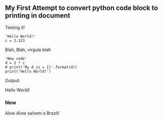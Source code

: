 My First Attempt to convert python code block to printing in document
---------------------------------------------------------------------

Testing it!

``` {.python show_input="True" other="js"}
'Hello World!'
c = 2.123
```

Blah, Blah, virgula blah

``` {.python show_input="True"}
'New code'
d = 2 * c
# print('My d is = {}'.format(d))
print('Hello World!')
```

Output:

Hello World!

### New

Alow Alow salvem o Brazil!

